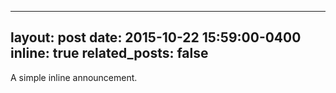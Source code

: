 <!-- ---
layout: post
date: 2018-09-20
inline: true
related_posts: false
---
I am pleased to share that I graduated with a Bachelor's degree in Electrical Engineering, specializing in Control Systems, from Isfahan University. -->

---
layout: post
date: 2015-10-22 15:59:00-0400
inline: true
related_posts: false
---

A simple inline announcement.